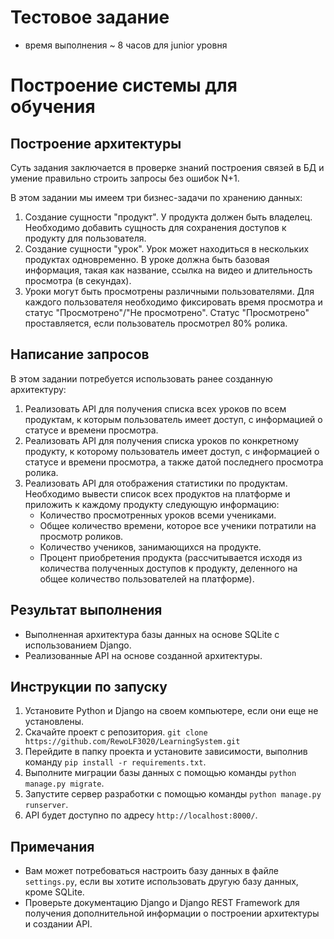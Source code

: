 # Тестовое задание
- время выполнения ~ 8 часов для junior уровня

# Построение системы для обучения

## Построение архитектуры

Суть задания заключается в проверке знаний построения связей в БД и умение правильно строить запросы без ошибок N+1.

В этом задании мы имеем три бизнес-задачи по хранению данных:

1. Создание сущности "продукт". У продукта должен быть владелец. Необходимо добавить сущность для сохранения доступов к продукту для пользователя.
2. Создание сущности "урок". Урок может находиться в нескольких продуктах одновременно. В уроке должна быть базовая информация, такая как название, ссылка на видео и длительность просмотра (в секундах).
3. Уроки могут быть просмотрены различными пользователями. Для каждого пользователя необходимо фиксировать время просмотра и статус "Просмотрено"/"Не просмотрено". Статус "Просмотрено" проставляется, если пользователь просмотрел 80% ролика.

## Написание запросов

В этом задании потребуется использовать ранее созданную архитектуру:

1. Реализовать API для получения списка всех уроков по всем продуктам, к которым пользователь имеет доступ, с информацией о статусе и времени просмотра.
2. Реализовать API для получения списка уроков по конкретному продукту, к которому пользователь имеет доступ, с информацией о статусе и времени просмотра, а также датой последнего просмотра ролика.
3. Реализовать API для отображения статистики по продуктам. Необходимо вывести список всех продуктов на платформе и приложить к каждому продукту следующую информацию:
   - Количество просмотренных уроков всеми учениками.
   - Общее количество времени, которое все ученики потратили на просмотр роликов.
   - Количество учеников, занимающихся на продукте.
   - Процент приобретения продукта (рассчитывается исходя из количества полученных доступов к продукту, деленного на общее количество пользователей на платформе).

## Результат выполнения

- Выполненная архитектура базы данных на основе SQLite с использованием Django.
- Реализованные API на основе созданной архитектуры.

## Инструкции по запуску

1. Установите Python и Django на своем компьютере, если они еще не установлены.
2. Скачайте проект с репозитория.
`git clone https://github.com/RewoLF3020/LearningSystem.git`
3. Перейдите в папку проекта и установите зависимости, выполнив команду `pip install -r requirements.txt`.
4. Выполните миграции базы данных с помощью команды `python manage.py migrate`.
5. Запустите сервер разработки с помощью команды `python manage.py runserver`.
6. API будет доступно по адресу `http://localhost:8000/`.

## Примечания

- Вам может потребоваться настроить базу данных в файле `settings.py`, если вы хотите использовать другую базу данных, кроме SQLite.
- Проверьте документацию Django и Django REST Framework для получения дополнительной информации о построении архитектуры и создании API.